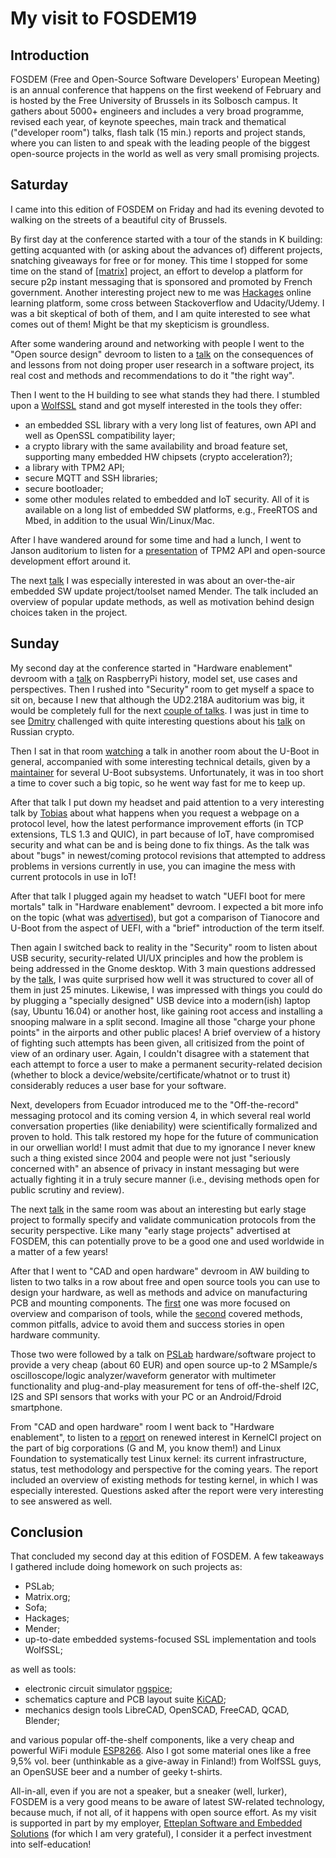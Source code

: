 # My visit to FOSDEM19

## Introduction
FOSDEM (Free and Open-Source Software Developers' European Meeting) is an annual conference that happens on the first weekend of February and is hosted by the Free University of Brussels in its Solbosch campus. It gathers about 5000+ engineers and includes a very broad programme, revised each year, of keynote speeches, main track and thematical ("developer room") talks, flash talk (15 min.) reports and project stands, where you can listen to and speak with the leading people of the biggest open-source projects in the world as well as very small promising projects.

## Saturday
I came into this edition of FOSDEM on Friday and had its evening devoted to walking on the streets of a beautiful city of Brussels.

By first day at the conference started with a tour of the stands in K building: getting acquanted with (or asking about the advances of) different projects, snatching giveaways for free or for money. This time I stopped for some time on the stand of [\[matrix\]](https://matrix.org) project, an effort to develop a platform for secure p2p instant messaging that is sponsored and promoted by French government. Another interesting project new to me was [Hackages](https://hackages.io/) online learning platform, some cross between Stackoverflow and Udacity/Udemy. I was a bit skeptical of both of them, and I am quite interested to see what comes out of them! Might be that my skepticism is groundless.

After some wandering around and networking with people I went to the "Open source design" devroom to listen to a [talk](https://fosdem.org/2019/schedule/event/cost_of_not_doing_user_research/) on the consequences of and lessons from not doing proper user research in a software project, its real cost and methods and recommendations to do it "the right way".

Then I went to the H building to see what stands they had there. I stumbled upon a [WolfSSL](https://www.wolfssl.com/) stand and got myself interested in the tools they offer:
- an embedded SSL library with a very long list of features, own API and well as OpenSSL compatibility layer;
- a crypto library with the same availability and broad feature set, supporting many embedded HW chipsets (crypto acceleration?);
- a library with TPM2 API;
- secure MQTT and SSH libraries;
- secure bootloader;
- some other modules related to embedded and IoT security.
All of it is available on a long list of embedded SW platforms, e.g., FreeRTOS and Mbed, in addition to the usual Win/Linux/Mac.

After I have wandered around for some time and had a lunch, I went to Janson auditorium to listen for a [presentation](https://fosdem.org/2019/schedule/event/tpm2/) of TPM2 API and open-source development effort around it.

The next [talk](https://fosdem.org/2019/schedule/event/mender/) I was especially interested in was about an over-the-air embedded SW update project/toolset named Mender. The talk included an overview of popular update methods, as well as motivation behind design choices taken in the project.

## Sunday
My second day at the conference started in "Hardware enablement" devroom with a [talk](https://fosdem.org/2019/schedule/event/hardware_raspberrypi/) on RaspberryPi history, model set, use cases and perspectives. Then I rushed into "Security" room to get myself a space to sit on, because I new that although the UD2.218A auditorium was big, it would be completely full for the next [couple of talks](https://fosdem.org/2019/schedule/track/security/). I was just in time to see [Dmitry](https://fosdem.org/2019/schedule/speaker/dmitry_eremin_solenikov_lumag/) challenged with quite interesting questions about his [talk](https://fosdem.org/2019/schedule/event/gost_crypto/) on Russian crypto.

Then I sat in that room [watching](https://fosdem.org/2019/schedule/streaming/) a talk in another room about the U-Boot in general, accompanied with some interesting technical details, given by a [maintainer](https://fosdem.org/2019/schedule/speaker/jagan_teki/) for several U-Boot subsystems. Unfortunately, it was in too short a time to cover such a big topic, so he went way fast for me to keep up.

After that talk I put down my headset and paid attention to a very interesting talk by [Tobias](https://fosdem.org/2019/schedule/speaker/jagan_teki/) about what happens when you request a webpage on a protocol level, how the latest performance improvement efforts (in TCP extensions, TLS 1.3 and QUIC), in part because of IoT, have compromised security and what can be and is being done to fix things. As the talk was about "bugs" in newest/coming protocol revisions that attempted to address problems in versions currently in use, you can imagine the mess with current protocols in use in IoT!

After that talk I plugged again my headset to watch "UEFI boot for mere mortals" talk in "Hardware enablement" devroom. I expected a bit more info on the topic (what was [advertised](https://fosdem.org/2019/schedule/event/uefi_boot_for_mere_mortals/)), but got a comparison of Tianocore and U-Boot from the aspect of UEFI, with a "brief" introduction of the term itself.

Then again I switched back to reality in the "Security" room to listen about USB security, security-related UI/UX principles and how the problem is being addressed in the Gnome desktop. With 3 main questions addressed by the [talk](https://fosdem.org/2019/schedule/track/security/), I was quite surprised how well it was structured to cover all of them in just 25 minutes. Likewise, I was impressed with things you could do by plugging a "specially designed" USB device into a modern(ish) laptop (say, Ubuntu 16.04) or another host, like gaining root access and installing a snooping malware in a split second. Imagine all those "charge your phone points" in the airports and other public places! A brief overview of a history of fighting such attempts has been given, all critisized from the point of view of an ordinary user. Again, I couldn't disagree with a statement that each attempt to force a user to make a permanent security-related decision (whether to block a device/website/certificate/whatnot or to trust it) considerably reduces a user base for your software.

Next, developers from Ecuador introduced me to the "Off-the-record" messaging protocol and its coming version 4, in which several real world conversation properties (like deniability) were scientifically formalized and proven to hold. This talk restored my hope for the future of communication in our orwellian world! I must admit that due to my ignorance I never knew such a thing existed since 2004 and people were not just "seriously concerned with" an absence of privacy in instant messaging but were actually fighting it in a truly secure manner (i.e., devising methods open for public scrutiny and review).

The next [talk](https://fosdem.org/2019/schedule/event/recordflux/) in the same room was about an interesting but early stage project to formally specify and validate communication protocols from the security perspective. Like many "early stage projects" advertised at FOSDEM, this can potentially prove to be a good one and used worldwide in a matter of a few years!

After that I went to "CAD and open hardware" devroom in AW building to listen to two talks in a row about free and open source tools you can use to design your hardware, as well as methods and advice on manufacturing PCB and mounting components. The [first](https://fosdem.org/2019/schedule/event/idea_to_prototype/) one was more focused on overview and comparison of tools, while the [second](https://fosdem.org/2019/schedule/event/guide_to_oshw/) covered methods, common pitfalls, advice to avoid them and success stories in open hardware community.

Those two were followed by a talk on [PSLab](https://pslab.io/) hardware/software project to provide a very cheap (about 60 EUR) and open source up-to 2 MSample/s oscilloscope/logic analyzer/waveform generator with multimeter functionality and plug-and-play measurement for tens of off-the-shelf I2C, I2S and SPI sensors that works with your PC or an Android/Fdroid smartphone.

From "CAD and open hardware" room I went back to "Hardware enablement", to listen to a [report](https://fosdem.org/2019/schedule/event/kernelci_a_new_dawn/) on renewed interest in KernelCI project on the part of big corporations (G and M, you know them!) and Linux Foundation to systematically test Linux kernel: its current infrastructure, status, test methodology and perspective for the coming years. The report included an overview of existing methods for testing kernel, in which I was especially interested. Questions asked after the report were very interesting to see answered as well.

## Conclusion
That concluded my second day at this edition of FOSDEM. A few takeaways I gathered include doing homework on such projects as:
* PSLab;
* Matrix.org;
* Sofa;
* Hackages;
* Mender;
* up-to-date embedded systems-focused SSL implementation and tools WolfSSL;

as well as tools:

* electronic circuit simulator [ngspice](http://ngspice.sourceforge.net/);
* schematics capture and PCB layout suite [KiCAD](http://kicad-pcb.org/);
* mechanics design tools LibreCAD, OpenSCAD, FreeCAD, QCAD, Blender;

and various popular off-the-shelf components, like a very cheap and powerful WiFi module [ESP8266](https://www.espressif.com/en/products/hardware/esp8266ex/overview). Also I got some material ones like a free 9,5% vol. beer (unthinkable as a give-away in Finland!) from WolfSSL guys, an OpenSUSE beer and a number of geeky t-shirts.

All-in-all, even if you are not a speaker, but a sneaker (well, lurker), FOSDEM is a very good means to be aware of latest SW-related technology, because much, if not all, of it happens with open source effort. As my visit is supported in part by my employer, [Etteplan Software and Embedded Solutions](https://www.etteplan.com/expertise/software-and-embedded-solutions) (for which I am very grateful), I consider it a perfect investment into self-education!
